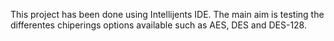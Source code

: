 This project has been done using Intellijents IDE.
The main aim is testing the differentes chiperings options available such as AES, DES and DES-128. 
